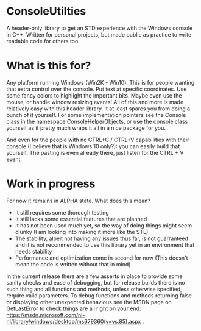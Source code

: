 # ConsoleUtilties
A header-only library to get an STD experience with the Windows console in C++. Written for personal projects, but made public as practice to write readable code for others too.

# What is this for?
Any platform running Windows (Win2K - Win10). This is for people wanting that extra control over the console. Put text at specific coordinates. Use some fancy colors to highlight the important bits. Maybe even use the mouse, or handle window resizing events! All of this and more is made relatively easy with this header library. It at least spares you from doing a bunch of it yourself. For some implementation pointers see the Console class in the namespace ConsoleHelperObjects, or use the console class yourself as it pretty much wraps it all in a nice package for you. 

And even for the people with no CTRL+C / CTRL+V capabilities with their console (I believe that is Windows 10 only?): you can easily build that yourself. The pasting is even already there, just listen for the CTRL + V event. 

# Work in progress
For now it remains in ALPHA state. What does this mean?
  - It still requires some thorough testing
  - It still lacks some essential features that are planned
  - It has not been used much yet, so the way of doing things might seem clunky (I am looking into making it more like the STL)
  - The stability, albeit not having any issues thus far, is not guarranteed and it is not recommended to use this library yet in
    an environment that needs stability
  - Performance and optimization come in second for now (This doesn't mean the code is written without that in mind)
    
In the current release there are a few asserts in place to provide some sanity checks and ease of debugging, but for release builds there is no such thing and all functions and methods, unless otherwise specified, require valid parameters. To debug functions and methods returning false or displaying other unexpected behavious see the MSDN page on GetLastError to check things are all right on your end: https://msdn.microsoft.com/nl-nl/library/windows/desktop/ms679360(v=vs.85).aspx .
